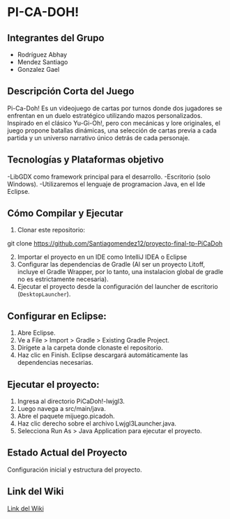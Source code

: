 # PI-CA-DOH! 

## Integrantes del Grupo
 
- Rodríguez Abhay
- Mendez Santiago
- Gonzalez Gael


## Descripción Corta del Juego 

Pi-Ca-Doh! Es un videojuego de cartas por turnos donde dos jugadores se enfrentan en un duelo
estratégico utilizando mazos personalizados. Inspirado en el clásico Yu-Gi-Oh!, pero con mecánicas y
lore originales, el juego propone batallas dinámicas, una selección de cartas previa a cada partida y un
universo narrativo único detrás de cada personaje.

## Tecnologías y Plataformas objetivo
-LibGDX como framework principal para el desarrollo. 
-Escritorio (solo Windows).
-Utilizaremos el lenguaje de programacion Java, en el Ide Eclipse.

## Cómo Compilar y Ejecutar 

1. Clonar este repositorio: 

git clone https://github.com/Santiagomendez12/proyecto-final-tp-PiCaDoh

2. Importar el proyecto en un IDE como IntelliJ IDEA o Eclipse 
3. Configurar las dependencias de Gradle (Al ser un proyecto Litoff, incluye el Gradle Wrapper,
   por lo tanto, una instalacion global de gradle no es estrictamente necesaria).
4. Ejecutar el proyecto desde la configuración del launcher de escritorio (`DesktopLauncher`).

## Configurar en Eclipse:

1. Abre Eclipse.
2. Ve a File > Import > Gradle > Existing Gradle Project.
3. Dirígete a la carpeta donde clonaste el repositorio.
4. Haz clic en Finish. Eclipse descargará automáticamente las dependencias necesarias.

## Ejecutar el proyecto:

1. Ingresa al directorio PiCaDoh!-lwjgl3.
2. Luego navega a src/main/java.
3. Abre el paquete mijuego.picadoh.
4. Haz clic derecho sobre el archivo Lwjgl3Launcher.java.
5. Selecciona Run As > Java Application para ejecutar el proyecto.

## Estado Actual del Proyecto
Configuración inicial y estructura del proyecto.

## Link del Wiki 
[Link del Wiki](https://github.com/Santiagomendez12/proyecto-final-tp-PiCaDoh.wiki)
